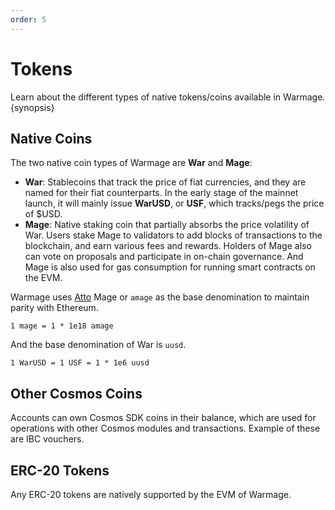 ```yaml
---
order: 5
---
```


# Tokens

Learn about the different types of native tokens/coins available in Warmage. {synopsis}

## Native Coins

The two native coin types of Warmage are **War** and **Mage**:

- **War**: Stablecoins that track the price of fiat currencies, and they are named for their fiat counterparts. In the
  early stage of the mainnet launch, it will mainly issue **WarUSD**, or **USF**, which tracks/pegs the price of $USD.
- **Mage**: Native staking coin that partially absorbs the price volatility of War. Users stake Mage to validators to
  add blocks of transactions to the blockchain, and earn various fees and rewards. Holders of Mage also can vote on
  proposals and participate in on-chain governance. And Mage is also used for gas consumption for running smart
  contracts on the EVM.

Warmage uses [Atto](https://en.wikipedia.org/wiki/Atto-) Mage or `amage` as the base denomination to maintain parity
with Ethereum.

```
1 mage = 1 * 1e18 amage
```

And the base denomination of War is `uusd`.

```
1 WarUSD = 1 USF = 1 * 1e6 uusd
```

## Other Cosmos Coins

Accounts can own Cosmos SDK coins in their balance, which are used for operations with other Cosmos modules and
transactions. Example of these are IBC vouchers.

## ERC-20 Tokens

Any ERC-20 tokens are natively supported by the EVM of Warmage.
